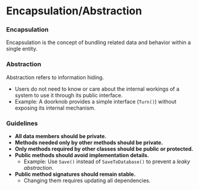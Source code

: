 # Encapsulation/Abstraction

### **Encapsulation**

Encapsulation is the concept of bundling related data and behavior within a single entity.

### **Abstraction**

Abstraction refers to information hiding.

- Users do not need to know or care about the internal workings of a system to use it through its public interface.
- Example: A doorknob provides a simple interface (`Turn()`) without exposing its internal mechanism.

### **Guidelines**

- **All data members should be private.**
- **Methods needed only by other methods should be private.**
- **Only methods required by other classes should be public or protected.**
- **Public methods should avoid implementation details.**
    - Example: Use `Save()` instead of `SaveToDatabase()` to prevent a *leaky abstraction*.
- **Public method signatures should remain stable.**
    - Changing them requires updating all dependencies.

